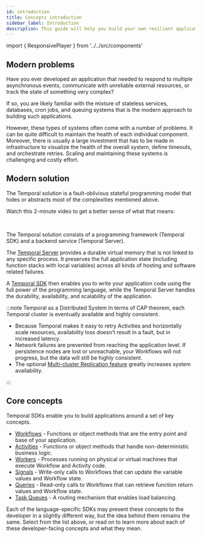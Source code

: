 ```yaml
---
id: introduction
title: Concepts introduction
sidebar_label: Introduction
description: This guide will help you build your own resilient applications using Temporal Workflow as Code™
---
```


import { ResponsivePlayer } from '../../src/components'

## Modern problems

Have you ever developed an application that needed to respond to multiple asynchronous events, communicate with unreliable external resources, or track the state of something very complex?

If so, you are likely familiar with the mixture of stateless services, databases, cron jobs, and queuing systems that is the modern approach to building such applications.

However, these types of systems often come with a number of problems.
It can be quite difficult to maintain the health of each individual component.
Moreover, there is usually a large investment that has to be made in infrastructure to visualize the health of the overall system, define timeouts, and orchestrate retries.
Scaling and maintaining these systems is challenging and costly effort.

## Modern solution

The Temporal solution is a fault-oblivious stateful programming model that hides or abstracts most of the complexities mentioned above.

Watch this 2-minute video to get a better sense of what that means:

<ResponsivePlayer url='https://www.youtube.com/watch?v=f-18XztyN6c'/>

<br/>

The Temporal solution consists of a programming framework (Temporal SDK) and a backend service (Temporal Server).

The [Temporal Server](/docs/server/introduction) provides a durable virtual memory that is not linked to any specific process.
It preserves the full application state (including function stacks with local variables) across all kinds of hosting and software related failures.

A [Temporal SDK](/application-development) then enables you to write your application code using the full power of the programming language, while the Temporal Server handles the durability, availability, and scalability of the application.

:::note Temporal as a Distributed System
In terms of CAP theorem, each Temporal cluster is eventually available and highly consistent.

- Because Temporal makes it easy to retry Activities and horizontally scale resources, availability loss doesn't result in a fault, but in increased latency.
- Network failures are prevented from reaching the application level.
  If persistence nodes are lost or unreachable, your Workflows will not progress, but the data will still be highly consistent.
- The optional [Multi-cluster Replication feature](/docs/server/multi-cluster) greatly increases system availability.

:::

## Core concepts

Temporal SDKs enable you to build applications around a set of key concepts.

- [Workflows](/docs/concepts/workflows) - Functions or object methods that are the entry point and base of your application.
- [Activities](/docs/concepts/activities) - Functions or object methods that handle non-deterministic business logic.
- [Workers](/docs/concepts/workers) - Processes running on physical or virtual machines that execute Workflow and Activity code.
- [Signals](/docs/concepts/signals) - Write-only calls to Workflows that can update the variable values and Workflow state.
- [Queries](/docs/concepts/queries) - Read-only calls to Workflows that can retrieve function return values and Workflow state.
- [Task Queues](/docs/concepts/task-queues) - A routing mechanism that enables load balancing.

Each of the language-specific SDKs may present these concepts to the developer in a slightly different way, but the idea behind them remains the same.
Select from the list above, or read on to learn more about each of these developer-facing concepts and what they mean.
